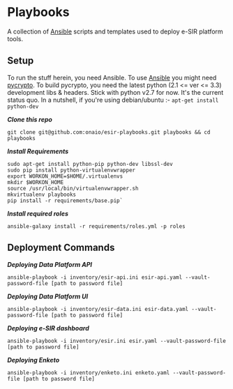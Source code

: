 # Playbooks
A collection of [Ansible][1] scripts and templates used to deploy e-SIR platform tools.


## Setup
To run the stuff herein, you need Ansible. To use [Ansible][1] you might need [pycrypto][2].
To build pycrypto, you need the latest python (2.1 <= ver <= 3.3) development libs & headers.
Stick with python v2.7 for now. It's the current status quo.
In a nutshell, if you're using debian/ubuntu :- `apt-get install python-dev`

***Clone this repo***

    git clone git@github.com:onaio/esir-playbooks.git playbooks && cd playbooks

***Install Requirements***

    sudo apt-get install python-pip python-dev libssl-dev
    sudo pip install python-virtualenvwrapper
    export WORKON_HOME=$HOME/.virtualenvs
    mkdir $WORKON_HOME
    source /usr/local/bin/virtualenvwrapper.sh
    mkvirtualenv playbooks
    pip install -r requirements/base.pip`

***Install required roles***

    ansible-galaxy install -r requirements/roles.yml -p roles

##  Deployment Commands

***Deploying Data Platform API***

    ansible-playbook -i inventory/esir-api.ini esir-api.yaml --vault-password-file [path to password file]

***Deploying Data Platform UI***

    ansible-playbook -i inventory/esir-data.ini esir-data.yaml --vault-password-file [path to password file]

***Deploying e-SIR dashboard***

    ansible-playbook -i inventory/esir.ini esir.yaml --vault-password-file [path to password file]

***Deploying Enketo***

    ansible-playbook -i inventory/enketo.ini enketo.yaml --vault-password-file [path to password file]


[1]: http://www.ansible.com
[2]: https://pypi.python.org/pypi/pycrypto
